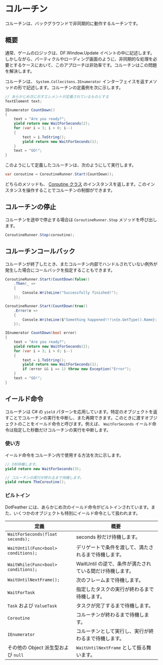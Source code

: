 # コルーチン

コルーチンは、バックグラウンドで非同期的に動作するルーチンです。

## 概要

通常、ゲームのロジックは、DF.Window.Update イベントの中に記述します。しかしながら、パーティクルやローディング画面のように、非同期的な処理を必要とするケースにおいて、このアプローチは非効率です。コルーチンはこの問題を解決します。

コルーチンは、 `System.Collecitons.IEnumerator` インターフェイスを返すメソッドの形で記述します。コルーチンの定義例を次に示します。

```cs
// あらかじめ次に示すエレメントが定義されているものとする
TextElement text;

IEnumerator CountDown()
{
	text = "Are you ready?";
	yield return new WaitForSeconds(2);
	for (var i = 3; i > 0; i--)
	{
		text = i.ToString();
		yield return new WaitForSeconds(1);
	}
	text = "GO!";
}
```

このようにして定義したコルーチンは、次のようにして実行します。

```cs
var coroutine = CoroutineRunner.Start(CountDown));
```

どちらのメソッドも、 [Coroutine クラス](https://dotfeather.netlify.com/api/dotfeather.coroutine) のインスタンスを返します。このインスタンスを操作することでコルーチンの制御ができます。

## コルーチンの停止

コルーチンを途中で停止する場合は `CoroutineRunner.Stop` メソッドを呼び出します。

```cs
CoroutineRunner.Stop(coroutine);
```

## コルーチンコールバック

コルーチンが終了したとき、またコルーチン内部でハンドルされていない例外が発生した場合にコールバックを指定することもできます。

```cs
CoroutineRunner.Start(CountDown(false))
	.Then(_ =>
	{
		Console.WriteLine("Successfully finished!");
	});

CoroutineRunner.Start(CountDown(true))
	.Error(e =>
	{
		Console.WriteLine($"Something happened!!!\n{e.GetType().Name}: {e.Message}\n{e.StackTrace}");
	});

IEnumerator CountDown(bool error)
{
	text = "Are you ready?";
	yield return new WaitForSeconds(2);
	for (var i = 3; i > 0; i--)
	{
		text = i.ToString();
		yield return new WaitForSeconds(1);
		if (error && i == 1) throw new Exception("Error");
	}
	text = "GO!";
}
```

## イールド命令

コルーチンは C# の `yield` パターンを応用しています。特定のオブジェクトを返すことでコルーチンの実行を中断し、また再開できます。このときに渡すオブジェクトのことをイールド命令と呼びます。例えば、 `WaitForSeconds` イールド命令は指定した秒数だけコルーチンの実行を中断します。

### 使い方

イールド命令をコルーチン内で使用する方法を次に示します。

```cs
// 3秒待機します。
yield return new WaitForSeconds(3);

// コルーチンの実行が終わるまで待機します。
yield return TheCoroutine();
```

### ビルトイン

DotFeather には、あらかじめ次のイールド命令がビルトインされています。また、いくつかのオブジェクトも特別にイールド命令として扱われます。

|定義|概要|
|---|---|
|`WaitForSeconds(float seconds);`|seconds 秒だけ待機します。|
|`WaitUntil(Func<bool> conditions);`|デリゲートで条件を渡して、満たされるまで待機します。|
|`WaitWhile(Func<bool> conditions);`|WaitUntil の逆で、条件が満たされている間だけ待機します。|
|`WaitUntilNextFrame();`|次のフレームまで待機します。|
|`WaitForTask`|指定したタスクの実行が終わるまで待機します。|
|`Task` および `ValueTask`|タスクが完了するまで待機します。|
|`Coroutine`|コルーチンが終わるまで待機します。|
|`IEnumerator`|コルーチンとして実行し、実行が終わるまで待機します。|
|その他の Object 派生型および `null`|`WaitUntilNextFrame` として振る舞います。|

